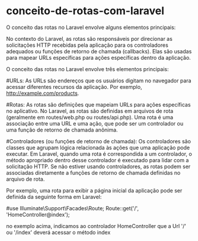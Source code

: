 # conceito-de-rotas-com-laravel
O conceito das rotas no Laravel envolve alguns elementos principais:

No contexto do Laravel, as rotas são responsáveis por direcionar as solicitações HTTP recebidas pela aplicação para os controladores adequados ou funções de retorno de chamada (callbacks). Elas são usadas para mapear URLs específicas para ações específicas dentro da aplicação.

O conceito das rotas no Laravel envolve três elementos principais:

#URLs:
As URLs são endereços que os usuários digitam no navegador para acessar diferentes recursos da aplicação. Por exemplo, http://example.com/products.

#Rotas:
As rotas são definições que mapeiam URLs para ações específicas no aplicativo. No Laravel, as rotas são definidas em arquivos de rota (geralmente em routes/web.php ou routes/api.php). Uma rota é uma associação entre uma URL e uma ação, que pode ser um controlador ou uma função de retorno de chamada anônima.

#Controladores (ou funções de retorno de chamada):
Os controladores são classes que agrupam lógica relacionada às ações que uma aplicação pode executar. Em Laravel, quando uma rota é correspondida a um controlador, o método apropriado dentro desse controlador é executado para lidar com a solicitação HTTP. Se não estiver usando controladores, as rotas podem ser associadas diretamente a funções de retorno de chamada definidas no arquivo de rota.

Por exemplo, uma rota para exibir a página inicial da aplicação pode ser definida da seguinte forma em Laravel:

#use Illuminate\Support\Facades\Route;
Route::get('/', 'HomeController@index');

no exemplo acima, indicamos ao controlador HomeController que a Url '/' ou '/index' deverá acessar o método index
